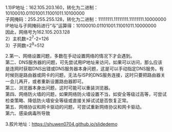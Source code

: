 1.1)IP地址：162.105.203.160，转化为二进制：10100010.01101001.11001011.10100000  
   子网掩码：255.255.255.128，转化为二进制：11111111.11111111.11111111.10000000  
   IP地址与子网掩码进行“与”运算得：10100010.01101001.11001011.10000000  
   因此，网络号为162.105.203.128  
  2）主机数=2<sup>7</sup>-2=126  
  3）子网数=2<sup>9</sup>=512  

2.第一、网络设置问题，多数在手动设置网络的情况下才会遇到。  
  第二、DNS服务器的问题，可先尝试用IP地址来访问，如果可以访问，那么应该是连网时获取DNS出错或DNS服务器本身问题，这是可以手动指定DNS服务。有时候则是路由器或网卡的问题，无法与ISP的DNS服务连接，这时只要把路由器关一会儿再开，或者重新设置路由器即可。  
  第三、浏览器本身出问题，这时可能可以重装浏览器。  
  第四、网络防火墙的问题，如果网络防火墙设置不当，如安全等级过高等，可尝试检查策略、降低防火墙安全等级或直接关掉试试是否恢复正常。  
  第五、网络协议和网卡驱动的问题，可尝试重新网络协议和网卡驱动。  
  第六、感染病毒所导致
  
3.胶片地址：https://shuwen0704.github.io/slidedemo


